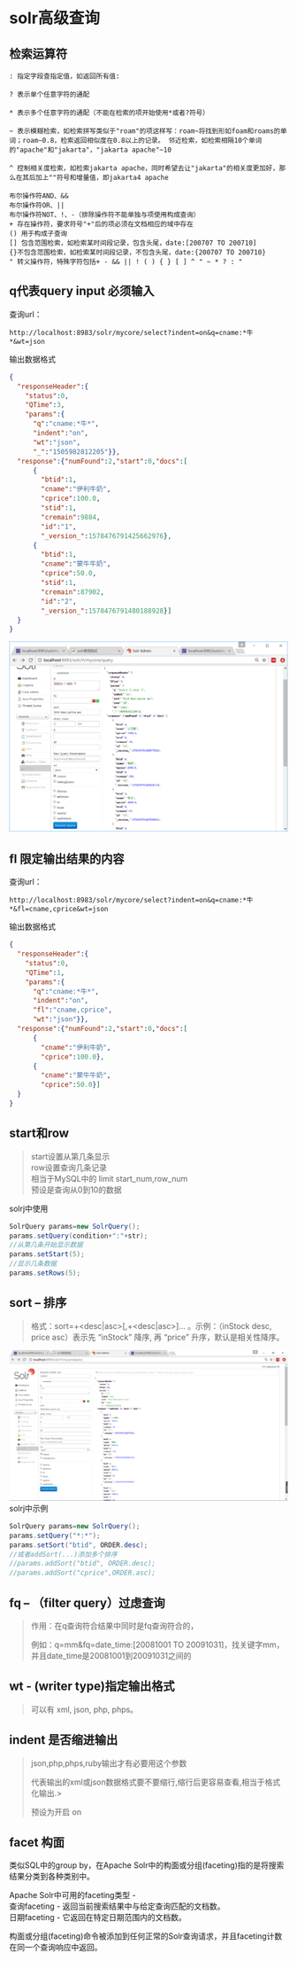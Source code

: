 # solr高级查询

## 检索运算符
```
: 指定字段查指定值，如返回所有值:

? 表示单个任意字符的通配

* 表示多个任意字符的通配（不能在检索的项开始使用*或者?符号）

~ 表示模糊检索，如检索拼写类似于"roam"的项这样写：roam~将找到形如foam和roams的单词；roam~0.8，检索返回相似度在0.8以上的记录。 邻近检索，如检索相隔10个单词的"apache"和"jakarta"，"jakarta apache"~10

^ 控制相关度检索，如检索jakarta apache，同时希望去让"jakarta"的相关度更加好，那么在其后加上""符号和增量值，即jakarta4 apache

布尔操作符AND、&&
布尔操作符OR、||
布尔操作符NOT、!、-（排除操作符不能单独与项使用构成查询）
+ 存在操作符，要求符号"+"后的项必须在文档相应的域中存在
() 用于构成子查询
[] 包含范围检索，如检索某时间段记录，包含头尾，date:[200707 TO 200710]
{}不包含范围检索，如检索某时间段记录，不包含头尾，date:{200707 TO 200710}
" 转义操作符，特殊字符包括+ - && || ! ( ) { } [ ] ^ " ~ * ? : "
```
## q代表query input 必须输入
查询url：
```
http://localhost:8983/solr/mycore/select?indent=on&q=cname:*牛*&wt=json
```
输出数据格式
```json
{
  "responseHeader":{
    "status":0,
    "QTime":3,
    "params":{
      "q":"cname:*牛*",
      "indent":"on",
      "wt":"json",
      "_":"1505982812205"}},
  "response":{"numFound":2,"start":0,"docs":[
      {
        "btid":1,
        "cname":"伊利牛奶",
        "cprice":100.0,
        "stid":1,
        "cremain":9884,
        "id":"1",
        "_version_":1578476791425662976},
      {
        "btid":1,
        "cname":"蒙牛牛奶",
        "cprice":50.0,
        "stid":1,
        "cremain":87902,
        "id":"2",
        "_version_":1578476791480188928}]
  }
}
```
<img src="与或查询.png"/>

## fl 限定输出结果的内容
查询url：
```
http://localhost:8983/solr/mycore/select?indent=on&q=cname:*牛*&fl=cname,cprice&wt=json
```
输出数据格式
```json
{
  "responseHeader":{
    "status":0,
    "QTime":1,
    "params":{
      "q":"cname:*牛*",
      "indent":"on",
      "fl":"cname,cprice",
      "wt":"json"}},
  "response":{"numFound":2,"start":0,"docs":[
      {
        "cname":"伊利牛奶",
        "cprice":100.0},
      {
        "cname":"蒙牛牛奶",
        "cprice":50.0}]
  }
}
```

## start和row
>start设置从第几条显示<br/>
>row设置查询几条记录<br/>
>相当于MySQL中的 limit start_num,row_num<br/>
>预设是查询从0到10的数据
>
solrj中使用
```java
SolrQuery params=new SolrQuery();
params.setQuery(condition+":"+str);
//从第几条开始显示数据
params.setStart(5);
//显示几条数据
params.setRows(5);
```

## sort – 排序
>格式：sort=<field name>+<desc|asc>[,<field name>+<desc|asc>]… 。示例：（inStock desc, price asc）表示先 “inStock” 降序, 再 “price” 升序，默认是相关性降序。
>
<img src="sort查询.png"/>
solrj中示例

```java
SolrQuery params=new SolrQuery();
params.setQuery("*:*");
params.setSort("btid", ORDER.desc);
//或者addSort(...)添加多个排序
//params.addSort("btid", ORDER.desc);
//params.addSort("cprice",ORDER.asc);
```

## fq – （filter query）过虑查询
>作用：在q查询符合结果中同时是fq查询符合的，
>
>例如：q=mm&fq=date_time:[20081001 TO 20091031]，找关键字mm，并且date_time是20081001到20091031之间的

## wt - (writer type)指定输出格式
>可以有 xml, json, php, phps。

## indent 是否缩进输出
>json,php,phps,ruby输出才有必要用这个参数
>
>代表输出的xml或json数据格式要不要缩行,缩行后更容易查看,相当于格式化输出.>
>
>预设为开启 on


## facet 构面

类似SQL中的group by，在Apache Solr中的构面或分组(faceting)指的是将搜索结果分类到各种类别中。

Apache Solr中可用的faceting类型 -</br>
   查询faceting - 返回当前搜索结果中与给定查询匹配的文档数。</br>
   日期faceting - 它返回在特定日期范围内的文档数。
   
构面或分组(faceting)命令被添加到任何正常的Solr查询请求，并且faceting计数在同一个查询响应中返回。

